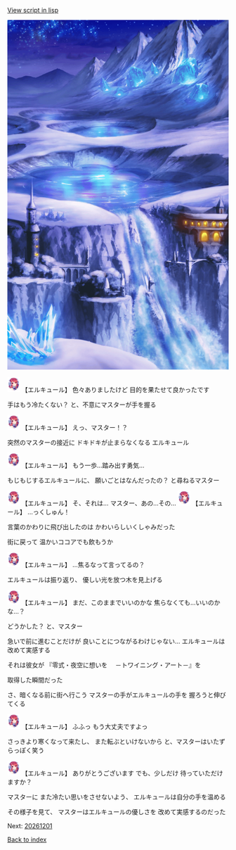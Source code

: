 [View script in lisp](../scripts/20252203.txt)

![highland_snow.png](../images/backgrounds/highland_snow.png)

<img src="../images/units/202521.png" alt="202521.png" height="34"/>
【エルキュール】
色々ありましたけど
目的を果たせて良かったです

手はもう冷たくない？
と、不意にマスターが手を握る

<img src="../images/units/202521.png" alt="202521.png" height="34"/>
【エルキュール】
えっ、マスター！？

突然のマスターの接近に
ドキドキが止まらなくなる
エルキュール

<img src="../images/units/202521.png" alt="202521.png" height="34"/>
【エルキュール】
もう一歩…踏み出す勇気…

もじもじするエルキュールに、
願いごとはなんだったの？
と尋ねるマスター

<img src="../images/units/202521.png" alt="202521.png" height="34"/>
【エルキュール】
そ、それは…
マスター、あの…その…

<img src="../images/units/202521.png" alt="202521.png" height="34"/>
【エルキュール】
…っくしゅん！

言葉のかわりに飛び出したのは
かわいらしいくしゃみだった

街に戻って
温かいココアでも飲もうか

<img src="../images/units/202521.png" alt="202521.png" height="34"/>
【エルキュール】
…焦るなって言ってるの？

エルキュールは振り返り、
優しい光を放つ木を見上げる

<img src="../images/units/202521.png" alt="202521.png" height="34"/>
【エルキュール】
まだ、このままでいいのかな
焦らなくても…いいのかな…？

どうかした？
と、マスター

急いで前に進むことだけが
良いことにつながるわけじゃない…
エルキュールは改めて実感する

それは彼女が
『零式・夜空に想いを
　－トワイニング・アート－』を

取得した瞬間だった

さ、暗くなる前に街へ行こう
マスターの手がエルキュールの手を
握ろうと伸びてくる

<img src="../images/units/202521.png" alt="202521.png" height="34"/>
【エルキュール】
ふふっ
もう大丈夫ですよっ

さっきより寒くなって来たし、
また転ぶといけないから
と、マスターはいたずらっぽく笑う

<img src="../images/units/202521.png" alt="202521.png" height="34"/>
【エルキュール】
ありがとうございます
でも、少しだけ
待っていただけますか？

マスターに
また冷たい思いをさせないよう、
エルキュールは自分の手を温める

その様子を見て、
マスターはエルキュールの優しさを
改めて実感するのだった


Next: [20261201](20261201.md)

[Back to index](index.md)
